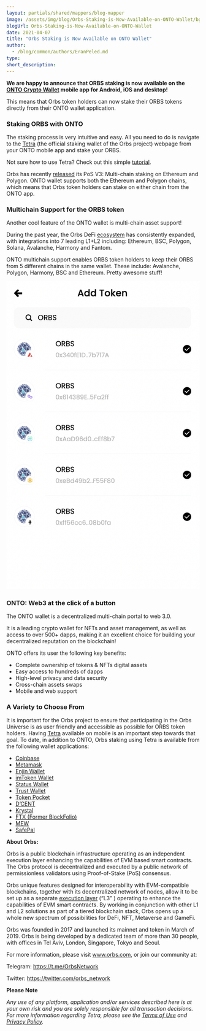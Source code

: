 ```yaml
---
layout: partials/shared/mappers/blog-mapper
image: /assets/img/blog/Orbs-Staking-is-Now-Available-on-ONTO-Wallet/bg.jpg
blogUrl: Orbs-Staking-is-Now-Available-on-ONTO-Wallet
date: 2021-04-07
title: "Orbs Staking is Now Available on ONTO Wallet"
author:
  - /blog/common/authors/EranPeled.md
type:
short_description:
---
```


**We are happy to announce that ORBS staking is now available on the [ONTO Crypto Wallet](https://onto.app/en/) mobile app for Android, iOS and desktop!**

This means that Orbs token holders can now stake their ORBS tokens directly from their ONTO wallet application.


### Staking ORBS with ONTO

The staking process is very intuitive and easy. All you need to do is navigate to the [Tetra](https://staking.orbs.network/) (the official staking wallet of the Orbs project) webpage from your ONTO mobile app and stake your ORBS. 

Not sure how to use Tetra? Check out this simple [tutorial](https://www.orbs.com/tetra-orbs-staking-wallet-tutorial/).

Orbs has recently [released](https://www.orbs.com/PolygonStakingDate/) its PoS V3: Multi-chain staking on Ethereum and Polygon. ONTO wallet supports both the Ethereum and Polygon chains, which means that Orbs token holders can stake on either chain from the ONTO app.



### Multichain Support for the ORBS token

Another cool feature of the ONTO wallet is multi-chain asset support!

During the past year, the Orbs DeFi [ecosystem](https://www.orbs.com/ecosystem/) has consistently expanded, with integrations into 7 leading L1+L2 including: Ethereum, BSC, Polygon, Solana, Avalanche, Harmony and Fantom.

ONTO multichain support enables ORBS token holders to keep their ORBS from 5 different chains in the same wallet. These include: Avalanche, Polygon, Harmony, BSC and Ethereum. Pretty awesome stuff!

![Orbs](/assets/img/blog/Orbs-Staking-is-Now-Available-on-ONTO-Wallet/image1.png)


### ONTO: Web3 at the click of a button

The ONTO wallet is a decentralized multi-chain portal to web 3.0.

It is a leading crypto wallet for NFTs and asset management, as well as access to over 500+ dapps, making it an excellent choice for building your decentralized reputation on the blockchain!

ONTO offers its user the following key benefits:

- Complete ownership of tokens & NFTs digital assets
- Easy access to hundreds of dapps
- High-level privacy and data security
- Cross-chain assets swaps
- Mobile and web support

### A Variety to Choose From

It is important for the  Orbs project to ensure that participating in the Orbs Universe is as user friendly and 
accessible as possible for ORBS token holders. Having [Tetra](https://staking.orbs.network/) available on mobile is an important step
towards that goal. To date, in addition to ONTO, Orbs staking using Tetra is available from the following 
wallet applications:
 
- [Coinbase](https://www.orbs.com/orbs-staking-is-now-available-on-the-coinbase-wallet-mobile-app)
- [Metamask](https://www.orbs.com/orbs-swaps-and-staking-now-available-on-metamask-wallet)
- [Enjin Wallet](https://www.orbs.com/tetra-staking-wallet-by-orbs-now-on-mobile)
- [imToken Wallet](https://www.orbs.com/orbs-tetra-staking-is-now-available-on-imtoken-wallet)
- [Status Wallet](https://www.orbs.com/orbs-staking-is-now-available-on-the-status-wallet-mobile-app)
- [Trust Wallet](https://www.orbs.com/orbs-staking-is-now-available-on-the-trust-wallet-mobile)
- [Token Pocket](https://www.orbs.com/orbs-staking-is-now-available-on-token-pocket-wallet-mobile-app)
- [D’CENT](https://www.orbs.com/orbs-staking-is-now-available-on-dcent-wallet-mobile-app/)
- [Krystal](https://www.orbs.com/orbs-and-krystal-announce-a-partnership-focused-on-defi/)
- [FTX (Former BlockFolio)](https://www.orbs.com/orbs-is-now-available-on-blockfolio/)
- [MEW](https://play.google.com/store/apps/details?id=com.myetherwallet.mewwallet&hl=en&gl=US)
- [SafePal](https://www.orbs.com/Orbs-Staking-is-Now-Available-on-the-SafePal-Crypto-Wallet/)


<div class='line-separator'> </div>


**About Orbs:**


Orbs is a public blockchain infrastructure operating as an independent execution layer enhancing the capabilities of EVM based smart contracts. The Orbs protocol is decentralized and executed by a public network of permissionless validators using Proof-of-Stake (PoS) consensus.

Orbs unique features designed for interoperability with EVM-compatible blockchains, together with its decentralized network of nodes, allow it to be set up as a separate [execution layer](https://www.orbs.com/How-Orbs-Hybrid-Architecture-Is-Becoming-a-Game-Changer-in-DeFi/) (“L3” ) operating to enhance the capabilities of EVM smart contracts. By working in conjunction with other L1 and L2 solutions as part of a tiered blockchain stack, Orbs opens up a whole new spectrum of possibilities for DeFi, NFT, Metaverse and GameFi.

Orbs was founded in 2017 and launched its mainnet and token in March of 2019. Orbs is being developed by a dedicated team of more than 30 people, with offices in Tel Aviv, London, Singapore, Tokyo and Seoul.

For more information, please visit www.orbs.com, or join our community at:

Telegram: https://t.me/OrbsNetwork

Twitter: https://twitter.com/orbs_network


<div class='line-separator'> </div>

**Please Note**

_Any use of any platform, application and/or services described here is at your own risk and you are solely responsible for all transaction decisions. For more information regarding Tetra, please see the [Terms of Use](https://staking.orbs.network/34ddbf2e660b9b7d284130e8444f09be.pdf) and [Privacy Policy](https://staking.orbs.network/bf7dd07efc692312eb717f6d2c367392.pdf)._

